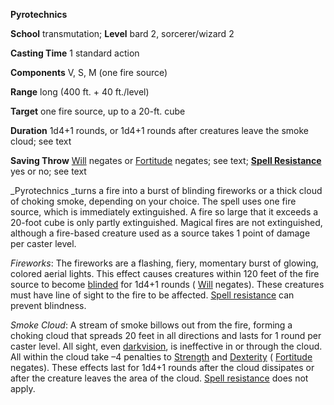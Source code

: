  **Pyrotechnics**

**School** transmutation; **Level** bard 2, sorcerer/wizard 2

**Casting Time** 1 standard action

**Components** V, S, M (one fire source)

**Range** long (400 ft. + 40 ft./level)

**Target** one fire source, up to a 20-ft. cube

**Duration** 1d4+1 rounds, or 1d4+1 rounds after creatures leave the smoke cloud; see text

**Saving Throw** [Will](../combat.md#_will) negates or [Fortitude](../combat.md#_fortitude) negates; see text; **[Spell Resistance](../glossary.md#_spell-resistance)** yes or no; see text

_Pyrotechnics _turns a fire into a burst of blinding fireworks or a thick cloud of choking smoke, depending on your choice. The spell uses one fire source, which is immediately extinguished. A fire so large that it exceeds a 20-foot cube is only partly extinguished. Magical fires are not extinguished, although a fire-based creature used as a source takes 1 point of damage per caster level.

_Fireworks_: The fireworks are a flashing, fiery, momentary burst of glowing, colored aerial lights. This effect causes creatures within 120 feet of the fire source to become [blinded](../glossary.md#_blinded) for 1d4+1 rounds ( [Will](../combat.md#_will) negates). These creatures must have line of sight to the fire to be affected. [Spell resistance](../glossary.md#_spell-resistance) can prevent blindness.

_Smoke Cloud_: A stream of smoke billows out from the fire, forming a choking cloud that spreads 20 feet in all directions and lasts for 1 round per caster level. All sight, even [darkvision](../glossary.md#_darkvision), is ineffective in or through the cloud. All within the cloud take –4 penalties to [Strength](../gettingStarted.md#_strength) and [Dexterity](../gettingStarted.md#_dexterity) ( [Fortitude](../combat.md#_fortitude) negates). These effects last for 1d4+1 rounds after the cloud dissipates or after the creature leaves the area of the cloud. [Spell resistance](../glossary.md#_spell-resistance) does not apply.

